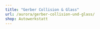 ```yaml
---
title: "Gerber Collision & Glass"
url: /aurora/gerber-collision-und-glass/
shop: Autowerkstatt
---
```

